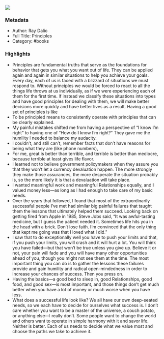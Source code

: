 

![](https://images-na.ssl-images-amazon.com/images/I/41Mq7Ss7lPL._SL2000_.jpg)

### Metadata

- Author: Ray Dalio
- Full Title: Principles
- Category: #books

### Highlights

- Principles are fundamental truths that serve as the foundations for behavior that gets you what you want out of life. They can be applied again and again in similar situations to help you achieve your goals. Every day, each of us is faced with a blizzard of situations we must respond to. Without principles we would be forced to react to all the things life throws at us individually, as if we were experiencing each of them for the first time. If instead we classify these situations into types and have good principles for dealing with them, we will make better decisions more quickly and have better lives as a result. Having a good set of principles is like
- To be principled means to consistently operate with principles that can be clearly explained.
- My painful mistakes shifted me from having a perspective of “I know I’m right” to having one of “How do I know I’m right?” They gave me the humility I needed to balance my audacity.
- I couldn’t, and still can’t, remember facts that don’t have reasons for being what they are (like phone numbers),
- For me, great is better than terrible, and terrible is better than mediocre, because terrible at least gives life flavor.
- I learned not to believe government policymakers when they assure you that they won’t let a currency devaluation happen. The more strongly they make those assurances, the more desperate the situation probably is, so the more likely it is that a devaluation will take place.
- I wanted meaningful work and meaningful Relationships equally, and I valued money less—as long as I had enough to take care of my basic needs.
- Over the years that followed, I found that most of the extraordinarily successful people I’ve met had similar big painful failures that taught them the lessons that ultimately helped them succeed. Looking back on getting fired from Apple in 1985, Steve Jobs said, “It was awful-tasting medicine, but I guess the patient needed it. Sometimes life hits you in the head with a brick. Don’t lose faith. I’m convinced that the only thing that kept me going was that I loved what I did.”
- I saw that to do exceptionally well you have to push your limits and that, if you push your limits, you will crash and it will hurt a lot. You will think you have failed—but that won’t be true unless you give up. Believe it or not, your pain will fade and you will have many other opportunities ahead of you, though you might not see them at the time. The most important thing you can do is to gather the lessons these failures provide and gain humility and radical open-mindedness in order to increase your chances of success. Then you press on.
- Having the basics—a good bed to sleep in, good Relationships, good food, and good sex—is most important, and those things don’t get much better when you have a lot of money or much worse when you have less.
- What does a successful life look like? We all have our own deep-seated needs, so we each have to decide for ourselves what success is. I don’t care whether you want to be a master of the universe, a couch potato, or anything else—I really don’t. Some people want to change the world and others want to operate in simple harmony with it and savor life. Neither is better. Each of us needs to decide what we value most and choose the paths we take to achieve it.
